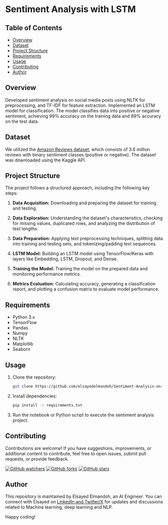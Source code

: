 # Sentiment Analysis with LSTM

## Table of Contents

- [Overview](#overview)
- [Dataset](#dataset)
- [Project Structure](#project-structure)
- [Requirements](#requirements)
- [Usage](#usage)
- [Contributing](#contributing)
- [Author](#author)


## Overview

Developed sentiment analysis on social media posts using NLTK for preprocessing, and TF-IDF for feature extraction. Implemented an LSTM model for classification. The model classifies data into positive or negative sentiment, achieving 99% accuracy on the training data and 89% accuracy on the test data.

## Dataset

We utilized the [Amazon Reviews dataset](https://www.kaggle.com/bittlingmayer/amazonreviews), which consists of 3.6 million reviews with binary sentiment classes (positive or negative). The dataset was downloaded using the Kaggle API.

## Project Structure

The project follows a structured approach, including the following key steps:

1. **Data Acquisition:** Downloading and preparing the dataset for training and testing.

2. **Data Exploration:** Understanding the dataset's characteristics, checking for missing values, duplicated rows, and analyzing the distribution of text lengths.

3. **Data Preparation:** Applying text preprocessing techniques, splitting data into training and testing sets, and tokenizing/padding text sequences.

4. **LSTM Model:** Building an LSTM model using TensorFlow/Keras with layers like Embedding, LSTM, Dropout, and Dense.

5. **Training the Model:** Training the model on the prepared data and monitoring performance metrics.

6. **Metrics Evaluation:** Calculating accuracy, generating a classification report, and plotting a confusion matrix to evaluate model performance.

## Requirements

- Python 3.x
- TensorFlow
- Pandas
- Numpy
- NLTK
- Matplotlib
- Seaborn

## Usage

1. Clone the repository:

    ```bash
    git clone https://github.com/elsayedelmandoh/Sentiment-Analysis-on-Social-Media-Posts-with-LSTM.git
    ```

2. Install dependencies:

    ```bash
    pip install -r requirements.txt
    ```

3. Run the notebook or Python script to execute the sentiment analysis project.

## Contributing

Contributions are welcome! If you have suggestions, improvements, or additional content to contribute, feel free to open issues, submit pull requests, or provide feedback. 

[![GitHub watchers](https://img.shields.io/github/watchers/elsayedelmandoh/naive-bayes-LSTM-for-sentiment-analysis-NLP-widebot.svg?style=social&label=Watch)](https://GitHub.com/elsayedelmandoh/naive-bayes-LSTM-for-sentiment-analysis-NLP-widebot/watchers/?WT.mc_id=academic-105485-koreyst)
[![GitHub forks](https://img.shields.io/github/forks/elsayedelmandoh/naive-bayes-LSTM-for-sentiment-analysis-NLP-widebot.svg?style=social&label=Fork)](https://GitHub.com/elsayedelmandoh/naive-bayes-LSTM-for-sentiment-analysis-NLP-widebot/network/?WT.mc_id=academic-105485-koreyst)
[![GitHub stars](https://img.shields.io/github/stars/elsayedelmandoh/naive-bayes-LSTM-for-sentiment-analysis-NLP-widebot.svg?style=social&label=Star)](https://GitHub.com/elsayedelmandoh/naive-bayes-LSTM-for-sentiment-analysis-NLP-widebot/stargazers/?WT.mc_id=academic-105485-koreyst)

## Author

This repository is maintained by Elsayed Elmandoh, an AI Engineer. You can connect with Elsayed on [LinkedIn and Twitter/X](https://linktr.ee/elsayedelmandoh) for updates and discussions related to Machine learning, deep learning and NLP.

Happy coding!

